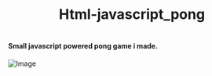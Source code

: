 
<center><h1> Html-javascript_pong <h1></center>


#### Small javascript powered pong game i made.

![Image](../assets/demo.png)
